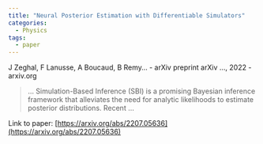 ```yaml
---
title: "Neural Posterior Estimation with Differentiable Simulators"
categories:
  - Physics
tags:
  - paper
---
```

J Zeghal, F Lanusse, A Boucaud, B Remy… - arXiv preprint arXiv …, 2022 - arxiv.org

>… Simulation-Based Inference (SBI) is a promising Bayesian inference framework that alleviates the need for analytic likelihoods to estimate posterior distributions. Recent …

Link to paper: [https://arxiv.org/abs/2207.05636](https://arxiv.org/abs/2207.05636)
